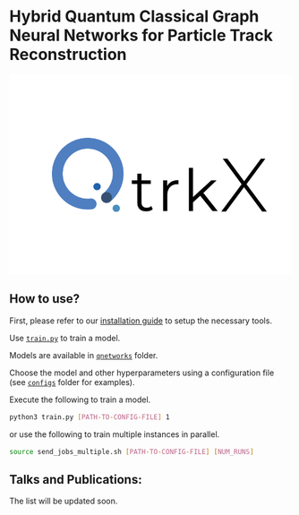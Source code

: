 # Hybrid Quantum Classical Graph Neural Networks for Particle Track Reconstruction

<p align="center">
  <img src="media/q_trkx_logo.png">
</p>

## How to use?

First, please refer to our [installation guide](docs/Installation.md)
to setup the necessary tools.

Use [```train.py```](./train.py) to train a model. 

Models are available in [```qnetworks```](./qnetworks) folder.

Choose the model and other hyperparameters using a configuration
file (see [```configs```](./configs) folder for examples).

Execute the following to train a model. 

```bash
python3 train.py [PATH-TO-CONFIG-FILE] 1 
```

or use the following to train multiple instances in parallel.

```bash
source send_jobs_multiple.sh [PATH-TO-CONFIG-FILE] [NUM_RUNS]
```

## Talks and Publications:

The list will be updated soon.
